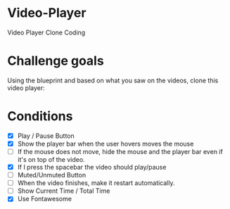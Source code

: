# Video-Player
Video Player Clone Coding

# Challenge goals

Using the blueprint and based on what you saw on the videos, clone this video player:

# Conditions 

- [x] Play / Pause Button
- [x] Show the player bar when the user hovers moves the mouse
- [ ] If the mouse does not move, hide the mouse and the player bar even if it's on top of the video.
- [x] If I press the spacebar the video should play/pause
- [ ] Muted/Unmuted Button
- [ ] When the video finishes, make it restart automatically.
- [ ] Show Current Time / Total Time
- [x] Use Fontawesome
